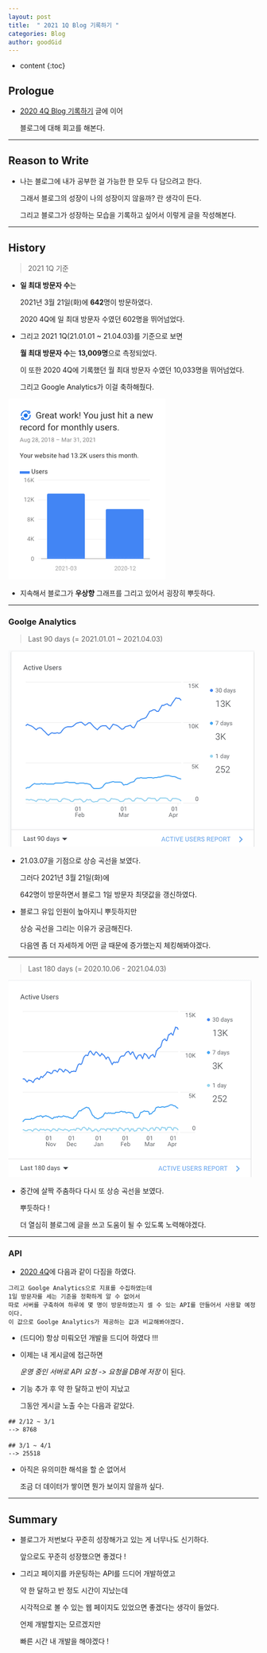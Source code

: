 ```yaml
---
layout: post
title:  " 2021 1Q Blog 기록하기 "
categories: Blog
author: goodGid
---
```

* content
{:toc}

## Prologue

* [2020 4Q Blog 기록하기]({{site.url}}/2020-4Q-Blog/) 글에 이어 

  블로그에 대해 회고를 해본다.



---

## Reason to Write

* 나는 블로그에 내가 공부한 걸 가능한 한 모두 다 담으려고 한다.

  그래서 블로그의 성장이 나의 성장이지 않을까? 란 생각이 든다.

  그리고 블로그가 성장하는 모습을 기록하고 싶어서 이렇게 글을 작성해본다.


---


## History

> 2021 1Q 기준 

* **일 최대 방문자 수**는

  2021년 3월 21일(화)에 **642**명이 방문하였다.

  2020 4Q에 일 최대 방문자 수였던 602명을 뛰어넘었다.

* 그리고 2021 1Q(21.01.01 ~ 21.04.03)를 기준으로 보면 

  **월 최대 방문자 수**는 **13,009명**으로 측정되었다.

  이 또한 2020 4Q에 기록했던 월 최대 방문자 수였던 10,033명을 뛰어넘었다.

  그리고 Google Analytics가 이걸 축하해줬다.

![](/assets/img/blog/2021-1Q-Blog_1.png)

* 지속해서 블로그가 **우상향** 그래프를 그리고 있어서 굉장히 뿌듯하다.



---


### Goolge Analytics

> Last 90 days (= 2021.01.01 ~ 2021.04.03)

![](/assets/img/blog/2021-1Q-Blog_2.png)

* 21.03.07을 기점으로 상승 곡선을 보였다.

  그러다 2021년 3월 21일(화)에
  
  642명이 방문하면서 블로그 1일 방문자 최댓값을 갱신하였다.

* 블로그 유입 인원이 높아지니 뿌듯하지만 

  상승 곡선을 그리는 이유가 궁금해진다.

  다음엔 좀 더 자세하게 어떤 글 때문에 증가했는지 체킹해봐야겠다.

---

> Last 180 days (= 2020.10.06 - 2021.04.03)

![](/assets/img/blog/2021-1Q-Blog_3.png)

* 중간에 살짝 주춤하다 다시 또 상승 곡선을 보였다.

  뿌듯하다 !

  더 열심히 블로그에 글을 쓰고 도움이 될 수 있도록 노력해야겠다.

---

### API

* [2020 4Q]({{site.url}}/2020-4Q-Blog/#summary)에 다음과 같이 다짐을 하였다.

```
그리고 Goolge Analytics으로 지표를 수집하였는데 
1일 방문자를 세는 기준을 정확하게 알 수 없어서
따로 서버를 구축하여 하루에 몇 명이 방문하였는지 셀 수 있는 API를 만들어서 사용할 예정이다.
이 값으로 Goolge Analytics가 제공하는 값과 비교해봐야겠다.
```

* (드디어) 항상 미뤄오던 개발을 드디어 하였다 !!!

* 이제는 내 게시글에 접근하면

  *운영 중인 서버로 API 요청 -> 요청을 DB에 저장* 이 된다.
  
* 기능 추가 후 약 한 달하고 반이 지났고 

  그동안 게시글 노출 수는 다음과 같았다.

```
## 2/12 ~ 3/1
--> 8768

## 3/1 ~ 4/1
--> 25518
```

* 아직은 유의미한 해석을 할 순 없어서

  조금 더 데이터가 쌓이면 뭔가 보이지 않을까 싶다.


---

## Summary

* 블로그가 저번보다 꾸준히 성장해가고 있는 게 너무나도 신기하다.

  앞으로도 꾸준히 성장했으면 좋겠다 !

* 그리고 페이지를 카운팅하는 API를 드디어 개발하였고

  약 한 달하고 반 정도 시간이 지났는데

  시각적으로 볼 수 있는 웹 페이지도 있었으면 좋겠다는 생각이 들었다.

  언제 개발할지는 모르겠지만

  빠른 시간 내 개발을 해야겠다 !
